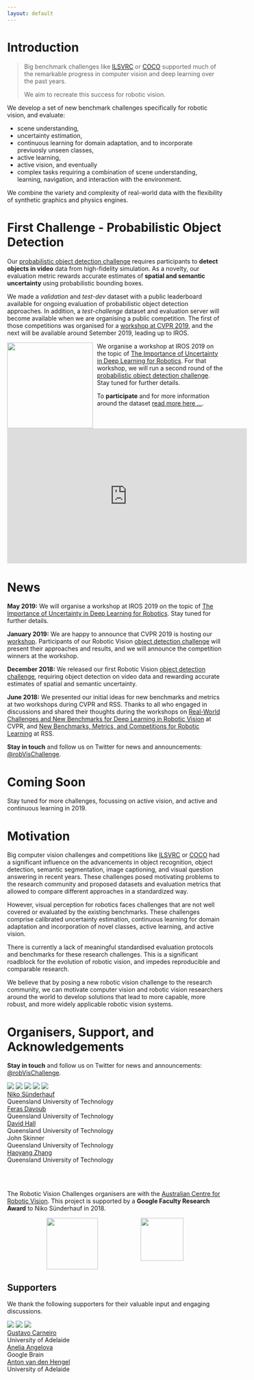 ```yaml
---
layout: default
---
```


# Introduction
>Big benchmark challenges like [ILSVRC](http://www.image-net.org/challenges/LSVRC/) or [COCO](http://cocodataset.org) supported much of the remarkable progress in computer vision and deep learning over the past years.
>
>We aim to recreate this success for robotic vision.

We develop a set of new benchmark challenges specifically for robotic vision, and evaluate:
   * scene understanding,
   * uncertainty estimation,
   * continuous learning for domain adaptation, and to incorporate previuosly unseen classes,
   * active learning,
   * active vision, and eventually
   * complex tasks requiring a combination of scene understanding, learning, navigation, and interaction with the environment.

We combine the variety and complexity of real-world data with the flexibility of synthetic graphics and physics engines.

<!--
Expect the first challenges to go live around **November 2018**.

https://competitions.codalab.org/competitions/20940 -->


<!-- ## Active Challenges -->

# First Challenge - Probabilistic Object Detection

Our [probabilistic object detection challenge](object-detection) requires participants to **detect objects in video** data from high-fidelity simulation. As a novelty, our evaluation metric rewards accurate estimates of **spatial and semantic uncertainty** using probabilistic bounding boxes.

We made a *validation* and *test-dev* dataset with a public leaderboard available for ongoing evaluation of probabilistic object detection approaches. In addition, a *test-challenge* dataset and evaluation server will become available when we are organising a public competition. The first of those competitions was organised for a [workshop at CVPR 2019](cvpr2019), and the next will be available around Setember 2019, leading up to IROS.


<img src="assets/img/logo-IROS-2019.png" width="200" style="float:left; margin-right:10px;"> We organise a workshop at IROS 2019 on the topic of [The Importance of Uncertainty in Deep Learning for Robotics](iros2019). For that workshop, we will run a second round of the [probabilistic object detection challenge](object-detection). Stay tuned for further details.

To **participate** and for more information around the dataset [read more here ...](object-detection).

<!-- <img src="assets/img/CVPR19logo.jpg" width="200" style="float:left; margin-right:10px;"> We organised a first competition and [workshop at CVPR 2019](cvpr2019) in June 2019, where the best submissions will be presented and $5000 AUD in prize money will be available to the winning entries. -->



<!-- We provide a new dataset (split into *test-challenge*, *test-dev*, and *validation*), evaluation measure, and evaluation servers.

 We organise a competition and [workshop at CVPR 2019](cvpr2019) in Long Beach in June 2019

The **winners** of the competition will be announced at our .



, please go to our [Codalab page](https://competitions.codalab.org/competitions/20940). -->



<center>
<iframe width="560" height="315"  src="https://www.youtube.com/embed/6TR97EKUlaM" frameborder="0" allow="accelerometer; autoplay; encrypted-media; gyroscope; picture-in-picture" allowfullscreen></iframe>
</center>

<!-- <center>
<iframe width="560" height="315" src="https://www.youtube.com/embed/TZbEManAy-c" frameborder="0" allow="accelerometer; autoplay; encrypted-media; gyroscope; picture-in-picture" allowfullscreen></iframe>

<iframe width="560" height="315" src="https://www.youtube.com/embed/ISVkUqxk-sk" frameborder="0" allow="accelerometer; autoplay; encrypted-media; gyroscope; picture-in-picture" allowfullscreen></iframe>
</center> -->

<!--
 We released our first Robotic Vision [object detection challenge](https://competitions.codalab.org/competitions/20940)! Participants are tasked with **object detection** on a **video** stream, where each detection must provide accurate estimates of **spatial and semantic uncertainty** using probabilistic bounding boxes. Participants are evaluated using a new  measure which will reward accurate estimations of spatial and semantic uncertainty. -->

# News

  **May 2019:** We will organise a workshop at IROS 2019 on the topic of [The Importance of Uncertainty in Deep Learning for Robotics](iros2019). Stay tuned for further details.

  **January 2019:** We are happy to announce that CVPR 2019 is hosting our [workshop](cvpr2019). Participants of our Robotic Vision [object detection challenge](https://competitions.codalab.org/competitions/20940) will present their approaches and results, and we will announce the competition winners at the workshop.

  **December 2018:** We released our first Robotic Vision [object detection challenge](https://competitions.codalab.org/competitions/20940), requiring object detection on video data and rewarding accurate estimates of spatial and semantic uncertainty.

  **June 2018:** We presented our initial ideas for new benchmarks and metrics at two workshops during CVPR and RSS. Thanks to all who engaged in discussions and shared their thoughts during the workshops on [Real-World Challenges and New Benchmarks for Deep Learning in Robotic Vision](https://sites.google.com/view/cvpr2018-robotic-vision) at CVPR, and
 [New Benchmarks, Metrics, and Competitions for Robotic Learning](https://sites.google.com/view/rss2018-robotic-learning/home) at RSS.

 **Stay in touch** and follow us on Twitter for news and announcements: [@robVisChallenge](https://twitter.com/robVisChallenge).



# Coming Soon

Stay tuned for more challenges, focussing on active vision, and active and continuous learning in 2019.


# Motivation
Big computer vision challenges and competitions like [ILSVRC](http://www.image-net.org/challenges/LSVRC/) or [COCO](http://cocodataset.org) had a significant influence on the advancements in object recognition, object detection, semantic segmentation, image captioning, and visual question answering in recent years. These challenges posed motivating problems to the research community and proposed datasets and evaluation metrics that allowed to compare different approaches in a standardized way.

However, visual perception for robotics faces challenges that are not well covered or evaluated by the existing benchmarks.
These challenges comprise calibrated uncertainty estimation, continuous learning for domain adaptation and incorporation of novel classes, active learning, and active vision.

There is currently a lack of meaningful standardised evaluation protocols and benchmarks for these research challenges. This is a significant roadblock for the evolution of robotic vision, and impedes reproducible and comparable research.



We believe that by posing a new robotic vision challenge to the research community, we can motivate computer vision and robotic vision researchers around the world to develop solutions that lead to more capable, more robust, and more widely applicable robotic vision systems.


<!-- [principles](principles) -->

# Organisers, Support, and Acknowledgements

**Stay in touch** and follow us on Twitter for news and announcements: [@robVisChallenge](https://twitter.com/robVisChallenge).

<div class="portrait_row">
<img class="col fith portrait" src="assets/img/niko.jpg"/>  
<img class="col fith portrait" src="assets/img/feras.jpg"/>
<img class="col fith portrait" src="assets/img/david.jpg"/>
<img class="col fith portrait" src="assets/img/john.jpg"/>
<img class="col fith portrait" src="assets/img/haoyang.jpg"/>
</div>
<div class="col fith caption">
      <a href="http://www.nikosuenderhauf.info">Niko Sünderhauf</a><br>Queensland University of Technology
</div>
<div class="col fith caption">
      <a href="http://www.ferasdayoub.com">Feras Dayoub</a> <br>Queensland University of Technology
</div>
<div class="col fith caption">
      <a href="https://sites.google.com/view/davidhallcv/home">David Hall</a> <br>Queensland University of Technology
</div>
<div class="col fith caption">
      John Skinner <br>Queensland University of Technology
</div>
<div class="col fith caption">
      <a href="https://staff.qut.edu.au/staff/haoyang.zhang.acrv">Haoyang Zhang</a> <br>Queensland University of Technology
</div>

<br><br>

The Robotic Vision Challenges organisers are with the [Australian Centre for Robotic Vision](http://www.roboticvision.org).
This project is supported by a **Google Faculty Research Award** to Niko Sünderhauf in 2018.

<div style="display:flex; justify-content:center;">
<a href="http://www.roboticvision.org"><img style="height:120px;" src="assets/img/acrv.png"></a>
<img style="margin-left:100px; height:100px" src="assets/img/google-logo.png">
</div>

## Supporters
We thank the following supporters for their valuable input and engaging discussions.
<div class="portrait_row">
<img class="col fith portrait" src="assets/img/gustavo.jpg"/>  
<img class="col fith portrait" src="assets/img/anelia.png"/>  
<img class="col fith portrait" src="assets/img/anton.jpg"/>  
</div>
<div class="col fith caption">
      <a href="https://cs.adelaide.edu.au/~carneiro/">Gustavo Carneiro</a> <br> University of Adelaide
</div>
<div class="col fith caption">
      <a href="https://ai.google/research/people/AneliaAngelova">Anelia Angelova</a> <br> Google Brain
</div>
<div class="col fith caption">
      <a href="https://cs.adelaide.edu.au/users/hengel/">Anton van den Hengel</a> <br> University of Adelaide
</div>
<br><br>
